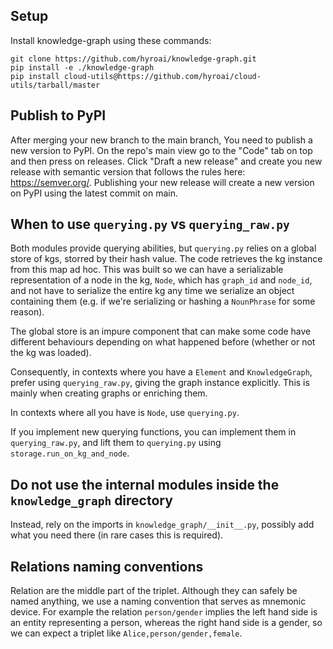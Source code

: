 ## Setup

Install knowledge-graph using these commands:

```
git clone https://github.com/hyroai/knowledge-graph.git
pip install -e ./knowledge-graph
pip install cloud-utils@https://github.com/hyroai/cloud-utils/tarball/master
```

## Publish to PyPI

After merging your new branch to the main branch, You need to publish a new version to PyPI. On the repo's main view go to the "Code" tab on top and then press on releases.
Click "Draft a new release" and create you new release with semantic version that follows the rules here: https://semver.org/.
Publishing your new release will create a new version on PyPI using the latest commit on main. 

## When to use `querying.py` vs `querying_raw.py`

Both modules provide querying abilities, but `querying.py` relies on a global store of kgs, storred by their hash value. The code retrieves the kg instance from this map ad hoc. This was built so we can have a serializable representation of a node in the kg, `Node`, which has `graph_id` and `node_id`, and not have to serialize the entire kg any time we serialize an object containing them (e.g. if we're serializing or hashing a `NounPhrase` for some reason).

The global store is an impure component that can make some code have different behaviours depending on what happened before (whether or not the kg was loaded).

Consequently, in contexts where you have a `Element` and `KnowledgeGraph`, prefer using `querying_raw.py`, giving the graph instance explicitly. This is mainly when creating graphs or enriching them.

In contexts where all you have is `Node`, use `querying.py`.

If you implement new querying functions, you can implement them in `querying_raw.py`, and lift them to `querying.py` using `storage.run_on_kg_and_node`.

## Do not use the internal modules inside the `knowledge_graph` directory

Instead, rely on the imports in `knowledge_graph/__init__.py`, possibly add what you need there (in rare cases this is required).

## Relations naming conventions

Relation are the middle part of the triplet. Although they can safely be named anything, we use a naming convention that serves as mnemonic device. For example the relation `person/gender` implies the left hand side is an entity representing a person, whereas the right hand side is a gender, so we can expect a triplet like `Alice,person/gender,female`.
